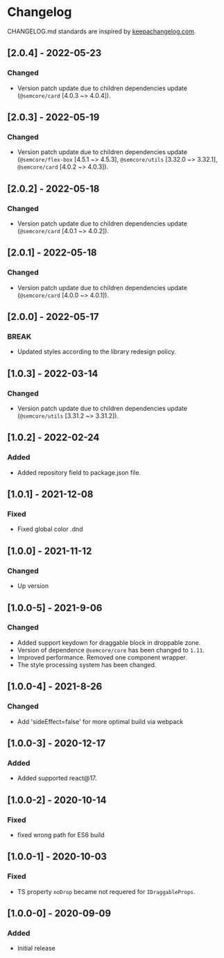 # Changelog

CHANGELOG.md standards are inspired by [keepachangelog.com](https://keepachangelog.com/en/1.0.0/).

## [2.0.4] - 2022-05-23

### Changed

- Version patch update due to children dependencies update (`@semcore/card` [4.0.3 ~> 4.0.4]).

## [2.0.3] - 2022-05-19

### Changed

- Version patch update due to children dependencies update (`@semcore/flex-box` [4.5.1 ~> 4.5.3], `@semcore/utils` [3.32.0 ~> 3.32.1], `@semcore/card` [4.0.2 ~> 4.0.3]).

## [2.0.2] - 2022-05-18

### Changed

- Version patch update due to children dependencies update (`@semcore/card` [4.0.1 ~> 4.0.2]).

## [2.0.1] - 2022-05-18

### Changed

- Version patch update due to children dependencies update (`@semcore/card` [4.0.0 ~> 4.0.1]).

## [2.0.0] - 2022-05-17

### BREAK

- Updated styles according to the library redesign policy.

## [1.0.3] - 2022-03-14

### Changed

- Version patch update due to children dependencies update (`@semcore/utils` [3.31.2 ~> 3.31.2]).

## [1.0.2] - 2022-02-24

### Added

- Added repository field to package.json file.

## [1.0.1] - 2021-12-08

### Fixed

- Fixed global color .dnd

## [1.0.0] - 2021-11-12

### Changed

- Up version

## [1.0.0-5] - 2021-9-06

### Changed

- Added support keydown for draggable block in droppable zone.
- Version of dependence `@semcore/core` has been changed to `1.11`.
- Improved performance. Removed one component wrapper.
- The style processing system has been changed.

## [1.0.0-4] - 2021-8-26

### Changed

- Add 'sideEffect=false' for more optimal build via webpack

## [1.0.0-3] - 2020-12-17

### Added

- Added supported react@17.

## [1.0.0-2] - 2020-10-14

### Fixed

- fixed wrong path for ES6 build

## [1.0.0-1] - 2020-10-03

### Fixed

- TS property `noDrop` became not requered for `IDraggableProps`.

## [1.0.0-0] - 2020-09-09

### Added

- Initial release
